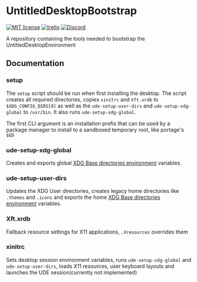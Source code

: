 # UntitledDesktopBootstrap
[![MIT license](https://img.shields.io/badge/License-MIT-blue.svg)](https://lbesson.mit-license.org/)
[![trello](https://img.shields.io/badge/Trello-UDE-blue])](https://trello.com/b/HmfuRY2K/untitleddesktop)
[![Discord](https://img.shields.io/discord/717037253292982315.svg?label=&logo=discord&logoColor=ffffff&color=7389D8&labelColor=6A7EC2)](https://discord.gg/4wgH8ZE)

A repository containing the tools needed to bootstrap the UntitledDesktopEnvironment

## Documentation
### setup
The `setup` script should be run when first installing the desktop. The script creates all required directories, copies `xinitrc`
and `Xft.xrdb` to `$XDG_CONFIG_DIRS[0]` as well as the `ude-setup-user-dirs` and `ude-setup-xdg-global` to `/usr/bin`. It also
runs `ude-setup-xdg-global`.

The first CLI argument is an installation prefix that can be used by a package manager to install to a sandboxed temporary root,
like portage's `$ED`

### ude-setup-xdg-global
Creates and exports global 
[XDG Base directories environment](https://specifications.freedesktop.org/basedir-spec/basedir-spec-latest.html) variables.

### ude-setup-user-dirs
Updates the XDG User directories, creates legacy home directories like `.themes` and `.icons` and exports the home 
[XDG Base directories environment](https://specifications.freedesktop.org/basedir-spec/basedir-spec-latest.html) variables.

### Xft.xrdb
Fallback resource settings for X11 applications, `.Xresources` overrides them

### xinitrc
Sets desktop session environment variables, runs `ude-setup-xdg-global` and `ude-setup-user-dirs`, loads X11 resources, user
keyboard layouts and launches the UDE session(currently not implemented)
